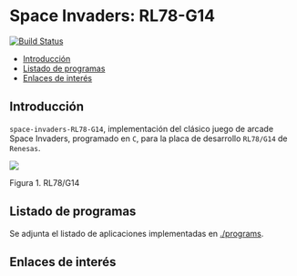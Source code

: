 # Space Invaders: RL78-G14 
[![Build Status](https://travis-ci.org/davidvelascogarcia/space-invaders-RL78-G14.svg?branch=master)](https://travis-ci.org/davidvelascogarcia/space-invaders-RL78-G14)

- [Introducción](#introducción)
- [Listado de programas](#listado-de-programas)
- [Enlaces de interés](#enlaces-de-interés)


## Introducción

`space-invaders-RL78-G14`, implementación del clásico juego de arcade Space Invaders, programado en `C`, para la placa de desarrollo `RL78/G14` de `Renesas`.

![](http://docs.exosite.com/development/exositeready/renesas/assets/rdkrl78g14.jpg)

Figura 1. RL78/G14

## Listado de programas

Se adjunta el listado de aplicaciones implementadas en [./programs](./programs).

## Enlaces de interés

